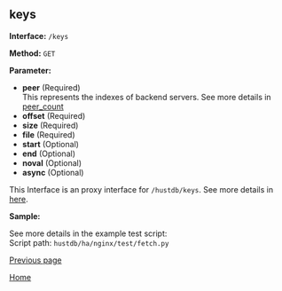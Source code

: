 ## keys ##

**Interface:** `/keys`

**Method:** `GET`

**Parameter:** 

*  **peer** (Required)  
This represents the indexes of backend servers. See more details in [peer_count](peer_count.md)
*  **offset** (Required) 
*  **size** (Required)
*  **file** (Required)
*  **start** (Optional)
*  **end** (Optional)
*  **noval** (Optional)
*  **async** (Optional)

This Interface is an proxy interface for `/hustdb/keys`. See more details in [here](../hustdb/hustdb/keys.md).  

**Sample:**

See more details in the example test script:  
Script path: `hustdb/ha/nginx/test/fetch.py`

[Previous page](../ha.md)

[Home](../../index.md)